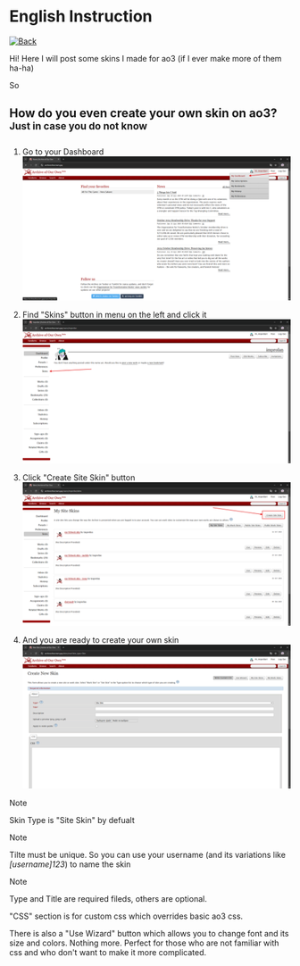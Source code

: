 # English Instruction

[![Back](https://img.shields.io/badge/Back-blue.svg)](https://github.com/improfan/ao3-skins)

Hi!
Here I will post some skins I made for ao3 (if I ever make more of them ha-ha)

So 

## How do you even create your own skin on ao3? <sup> Just in case you do not know </sup>

1. Go to your Dashboard
![Go to your Dashboard](/images/go-to-dashboard.png)

2. Find "Skins" button in menu on the left and click it
!["Skins" button in menu on the left](/images/then-skins-in-menu-on-the-left.png)

3. Click "Create Site Skin" button 
!["Create Site Skin" button](/images/then-press-create-site-skin-button.png)

4. And you are ready to create your own skin 
![We are ready](/images/here-we-are.png)


> [!NOTE]
> Skin Type is "Site Skin" by defualt 

> [!NOTE]
> Tilte must be unique. So you can use your username (and its variations like _[username]123_) to name the skin

>[!NOTE]
>Type and Title are required fileds, others are optional. 

"CSS" section is for custom css which overrides basic ao3 css. 

There is also a "Use Wizard" button which allows you to change font and its size and colors. Nothing more. Perfect for those who are not familiar with css and who don't want to make it more complicated.
